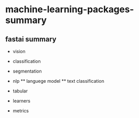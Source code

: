 # machine-learning-packages-summary

## fastai summary
 
* vision

>>
* classification
* segmentation

* nlp
** languege model
** text classification
* tabular

* learners
* metrics

